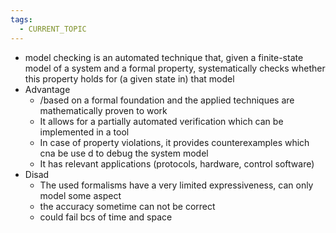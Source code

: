 ```yaml
---
tags:
  - CURRENT_TOPIC
---
```

* model checking is an automated technique that, given a finite-state model of a system and a formal property, systematically checks whether this property holds for (a given state in) that model 
* Advantage
	* /based on a formal foundation and the applied techniques are mathematically proven to work
	* It allows for a partially automated verification which can be implemented in a tool
	* In case of property violations, it provides counterexamples which cna be use d to debug the system model
	* It has relevant applications (protocols, hardware, control software)
* Disad
	* The used formalisms have a very limited expressiveness, can only model some aspect
	* the accuracy sometime can not be correct
	* could fail bcs of time and space